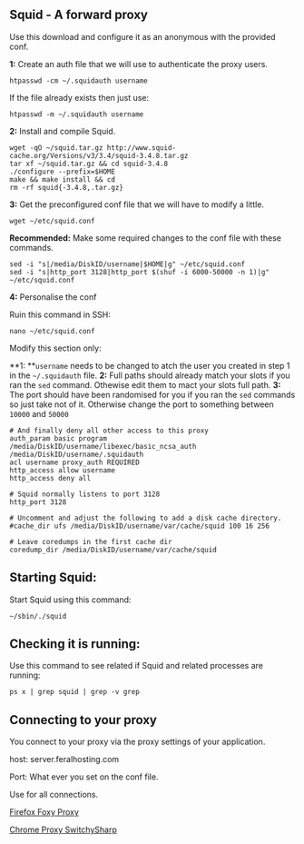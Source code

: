 
Squid - A forward proxy
---

Use this download and configure it as an anonymous with the provided conf.

**1:**  Create an auth file that we will use to authenticate the proxy users.

~~~
htpasswd -cm ~/.squidauth username
~~~

If the file already exists then just use:

~~~
htpasswd -m ~/.squidauth username
~~~

**2:** Install and compile Squid.

~~~
wget -qO ~/squid.tar.gz http://www.squid-cache.org/Versions/v3/3.4/squid-3.4.8.tar.gz
tar xf ~/squid.tar.gz && cd squid-3.4.8
./configure --prefix=$HOME
make && make install && cd
rm -rf squid{-3.4.8,.tar.gz}
~~~

**3:** Get the preconfigured conf file that we will have to modify a little.

~~~
wget ~/etc/squid.conf 
~~~

**Recommended:** Make some required changes to the conf file with these commands.

~~~
sed -i "s|/media/DiskID/username|$HOME|g" ~/etc/squid.conf
sed -i "s|http_port 3128|http_port $(shuf -i 6000-50000 -n 1)|g" ~/etc/squid.conf
~~~

**4:** Personalise the conf

Ruin this command in SSH:

~~~
nano ~/etc/squid.conf
~~~

Modify this section only:

**1: **`username` needs to be changed to atch the user you created in step 1 in the `~/.squidauth` file.
**2:** Full paths should already match your slots if you ran the `sed` command. Othewise edit them to mact your slots full path.
**3:** The port should have been randomised for you  if you ran the `sed` commands so just take not of it. Otherwise change the port to something between `10000` and `50000`

~~~
# And finally deny all other access to this proxy
auth_param basic program /media/DiskID/username/libexec/basic_ncsa_auth /media/DiskID/username/.squidauth
acl username proxy_auth REQUIRED
http_access allow username
http_access deny all

# Squid normally listens to port 3128
http_port 3128

# Uncomment and adjust the following to add a disk cache directory.
#cache_dir ufs /media/DiskID/username/var/cache/squid 100 16 256

# Leave coredumps in the first cache dir
coredump_dir /media/DiskID/username/var/cache/squid
~~~

Starting Squid:
---

Start Squid using this command:

~~~
~/sbin/./squid
~~~

Checking it is running:
---

Use this command to see related if Squid and related processes are running:

~~~
ps x | grep squid | grep -v grep
~~~

Connecting to your proxy
---

You connect to your proxy via the proxy settings of your application.

host: server.feralhosting.com

Port: What ever you set on the conf file.

Use for all connections.

[Firefox Foxy Proxy](https://addons.mozilla.org/en-US/firefox/addon/foxyproxy-standard/)

[Chrome Proxy SwitchySharp](https://chrome.google.com/webstore/detail/proxy-switchysharp/dpplabbmogkhghncfbfdeeokoefdjegm)